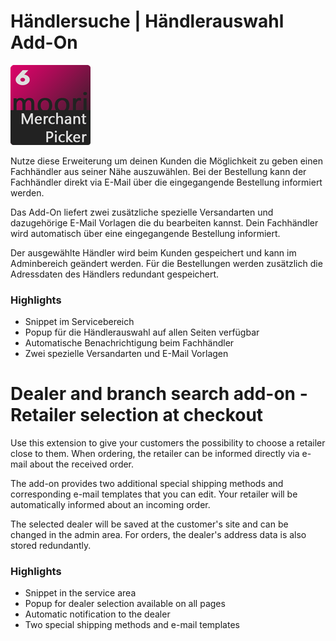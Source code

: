 # Händlersuche | Händlerauswahl Add-On

![Logo](images/plugin.png)

Nutze diese Erweiterung um deinen Kunden die Möglichkeit zu geben einen 
Fachhändler aus seiner Nähe auszuwählen. Bei der Bestellung kann der 
Fachhändler direkt via E-Mail über die eingegangende Bestellung informiert werden.

Das Add-On liefert zwei zusätzliche spezielle Versandarten und dazugehörige 
E-Mail Vorlagen die du bearbeiten kannst. Dein Fachhändler wird automatisch 
über eine eingegangende Bestellung informiert.

Der ausgewählte Händler wird beim Kunden gespeichert und kann im Adminbereich 
geändert werden. Für die Bestellungen werden zusätzlich die Adressdaten des 
Händlers redundant gespeichert.

### Highlights

- Snippet im Servicebereich
- Popup für die Händlerauswahl auf allen Seiten verfügbar
- Automatische Benachrichtigung beim Fachhändler
- Zwei spezielle Versandarten und E-Mail Vorlagen

# Dealer and branch search add-on - Retailer selection at checkout

Use this extension to give your customers the possibility to choose 
a retailer close to them. When ordering, the retailer can be informed 
directly via e-mail about the received order.

The add-on provides two additional special shipping methods and 
corresponding e-mail templates that you can edit. Your retailer will 
be automatically informed about an incoming order.

The selected dealer will be saved at the customer's site and can be 
changed in the admin area. For orders, the dealer's address data is 
also stored redundantly.

### Highlights

- Snippet in the service area
- Popup for dealer selection available on all pages
- Automatic notification to the dealer
- Two special shipping methods and e-mail templates
